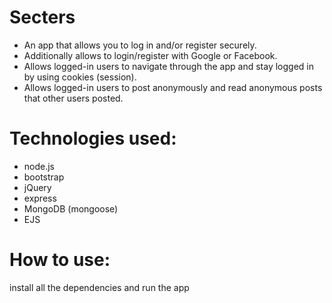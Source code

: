 # Secters
* An app that allows you to log in and/or register securely.
* Additionally  allows to login/register with Google or Facebook.
* Allows logged-in users to navigate through the app and stay logged in by using cookies (session).
* Allows logged-in users to post anonymously and read anonymous posts that other users posted. 
# Technologies used:
* node.js
* bootstrap
* jQuery
* express
* MongoDB (mongoose)
* EJS
# How to use:
install all the dependencies and run the app
